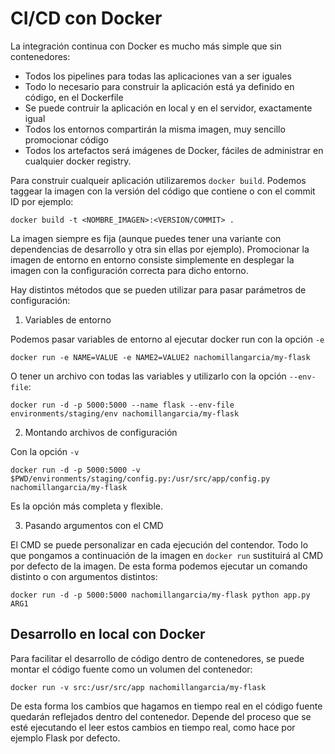 # CI/CD con Docker

La integración continua con Docker es mucho más simple que sin contenedores:

* Todos los pipelines para todas las aplicaciones van a ser iguales
* Todo lo necesario para construir la aplicación está ya definido en código, en el Dockerfile
* Se puede contruir la aplicación en local y en el servidor, exactamente igual
* Todos los entornos compartirán la misma imagen, muy sencillo promocionar código
* Todos los artefactos será imágenes de Docker, fáciles de administrar en cualquier docker registry.

Para construir cualqueir aplicación utilizaremos `docker build`. Podemos taggear la imagen con la versión del código que contiene o con el commit ID por ejemplo:

`docker build -t <NOMBRE_IMAGEN>:<VERSION/COMMIT> .`

La imagen siempre es fija (aunque puedes tener una variante con dependencias de desarrollo y otra sin ellas por ejemplo). Promocionar la imagen de entorno en entorno consiste simplemente en desplegar la imagen con la configuración correcta para dicho entorno.

Hay distintos métodos que se pueden utilizar para pasar parámetros de configuración:

1. Variables de entorno

Podemos pasar variables de entorno al ejecutar docker run con la opción `-e` 

`docker run -e NAME=VALUE -e NAME2=VALUE2 nachomillangarcia/my-flask`

O tener un archivo con todas las variables y utilizarlo con la opción `--env-file`:

`docker run -d -p 5000:5000 --name flask --env-file environments/staging/env nachomillangarcia/my-flask`

2. Montando archivos de configuración

Con la opción `-v`

`docker run -d -p 5000:5000 -v $PWD/environments/staging/config.py:/usr/src/app/config.py nachomillangarcia/my-flask`

Es la opción más completa y flexible.

3. Pasando argumentos con el CMD

El CMD se puede personalizar en cada ejecución del contendor. Todo lo que pongamos a continuación de la imagen en `docker run` sustituirá al CMD por defecto de la imagen. De esta forma podemos ejecutar un comando distinto o con argumentos distintos:

`docker run -d -p 5000:5000 nachomillangarcia/my-flask python app.py ARG1`

## Desarrollo en local con Docker

Para facilitar el desarrollo de código dentro de contenedores, se puede montar el código fuente como un volumen del contenedor:

`docker run -v src:/usr/src/app nachomillangarcia/my-flask`

De esta forma los cambios que hagamos en tiempo real en el código fuente quedarán reflejados dentro del contenedor. Depende del proceso que se esté ejecutando el leer estos cambios en tiempo real, como hace por ejemplo Flask por defecto.

